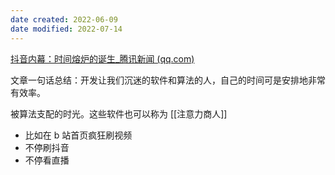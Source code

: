 ```yaml
---
date created: 2022-06-09
date modified: 2022-07-14
---
```


[抖音内幕：时间熔炉的诞生_腾讯新闻 (qq.com)](https://new.qq.com/omn/20201026/20201026A01KII00.html)

文章一句话总结：开发让我们沉迷的软件和算法的人，自己的时间可是安排地非常有效率。

被算法支配的时光。这些软件也可以称为 [[注意力商人]]

 - 比如在 b 站首页疯狂刷视频
 - 不停刷抖音
 - 不停看直播
